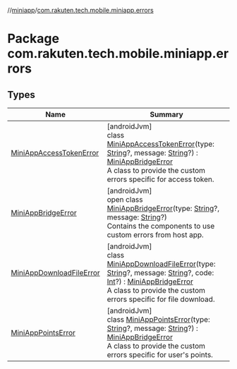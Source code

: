 //[miniapp](../../index.md)/[com.rakuten.tech.mobile.miniapp.errors](index.md)

# Package com.rakuten.tech.mobile.miniapp.errors

## Types

| Name | Summary |
|---|---|
| [MiniAppAccessTokenError](-mini-app-access-token-error/index.md) | [androidJvm]<br>class [MiniAppAccessTokenError](-mini-app-access-token-error/index.md)(type: [String](https://kotlinlang.org/api/latest/jvm/stdlib/kotlin/-string/index.html)?, message: [String](https://kotlinlang.org/api/latest/jvm/stdlib/kotlin/-string/index.html)?) : [MiniAppBridgeError](-mini-app-bridge-error/index.md)<br>A class to provide the custom errors specific for access token. |
| [MiniAppBridgeError](-mini-app-bridge-error/index.md) | [androidJvm]<br>open class [MiniAppBridgeError](-mini-app-bridge-error/index.md)(type: [String](https://kotlinlang.org/api/latest/jvm/stdlib/kotlin/-string/index.html)?, message: [String](https://kotlinlang.org/api/latest/jvm/stdlib/kotlin/-string/index.html)?)<br>Contains the components to use custom errors from host app. |
| [MiniAppDownloadFileError](-mini-app-download-file-error/index.md) | [androidJvm]<br>class [MiniAppDownloadFileError](-mini-app-download-file-error/index.md)(type: [String](https://kotlinlang.org/api/latest/jvm/stdlib/kotlin/-string/index.html)?, message: [String](https://kotlinlang.org/api/latest/jvm/stdlib/kotlin/-string/index.html)?, code: [Int](https://kotlinlang.org/api/latest/jvm/stdlib/kotlin/-int/index.html)?) : [MiniAppBridgeError](-mini-app-bridge-error/index.md)<br>A class to provide the custom errors specific for file download. |
| [MiniAppPointsError](-mini-app-points-error/index.md) | [androidJvm]<br>class [MiniAppPointsError](-mini-app-points-error/index.md)(type: [String](https://kotlinlang.org/api/latest/jvm/stdlib/kotlin/-string/index.html)?, message: [String](https://kotlinlang.org/api/latest/jvm/stdlib/kotlin/-string/index.html)?) : [MiniAppBridgeError](-mini-app-bridge-error/index.md)<br>A class to provide the custom errors specific for user's points. |
